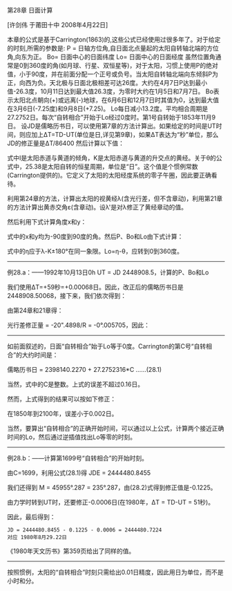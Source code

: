 第28章 日面计算

  [许剑伟 于莆田十中 2008年4月22日]

  本章的公式是基于Carrington(1863)的,这些公式已经使用过很多年了。对于给定的时刻,所需的参数是:
    P = 日轴方位角,自日面北点量起的太阳自转轴北端的方位角,向东为正。
    Bo= 日面中心的日面纬度
    Lo= 日面中心的日面经度
  虽然位置角通常是0到360度的角(如月球、行星、双恒星等)，对于太阳，习惯上使用P的绝对值，小于90度，并在前面分配一个正号或负号。当太阳自转轴北端向东倾斜P为正，向西为负。天北极与日面北极相差可达26度。大约在4月7日P达到最小值-26.3度，10月11日达到最大值26.3度，为零时大约在1月5日和7月7日。
  Bo表示太阳北点朝向(+)或远离(-)地球，在6月6日和12月7日时其值为0，达到最大值在3月6日(-7.25度)和9月8日(+7.25)。
  Lo每日减小13.2度。平均相合周期是27.2752日。每次“自转相合”开始于Lo经过0度时。第1号自转始于1853年11月9日。
  设JD是儒略历书日，可以使用第7章的方法计算出。如果给定的时间是UT时间，则应加上ΔT=TD-UT(单位是日,详见第9章)，如果ΔT表达为“秒”单位，那么JD的修正量是ΔT/86400
  然后计算以下值：



  式中I是太阳赤道与黄道的倾角，K是太阳赤道与黄道的升交点的黄经。关于θ的公式中，25.38是太阳自转的恒星周期，单位是“日”。这个值是个惯例常数(Carrington提供的)。它定义了太阳的太阳经度系统的零子午圈，因此要正确看待。

  利用第24章的方法，计算出太阳的视黄经λ(含光行差，但不含章动)，利用第21章的方法计算出黄赤交角ε(含章动)。设λ'是对λ修正了黄经章动的值。

  然后利用下式计算角度x和y：



  式中的x和y均为-90度到90度的角。然后P、Bo和Lo由下式计算：



  式中的η应于λ-K±180°在同一象限。Lo=η-θ，应转到0到360度。

------------------------------

例28.a：——1992年10月13日0h UT = JD 2448908.5，计算的P、Bo和Lo

  我们使用ΔT=+59秒=+0.00068日。因此，改正后的儒略历书日是2448908.50068，接下来，我们依次得到：



  由第24章和21章得：



  光行差修正量 = -20".4898/R = -0°.005705，因此：



-------------------------------------

  如前面叙述的，日面“自转相合”始于Lo等于0度。Carrington的第C号“自转相合”的大约时间是：

  儒略历书日 = 2398140.2270 + 27.2752316*C    ……(28.1)

  当然，式中的C是整数。上式的误差不超过0.16日。

  然而，上式得到的结果可以按如下修正：



  在1850年到2100年，误差小于0.002日。

  当然，要算出“自转相合”的正确开始时间，可以通过以上公式，计算两个接近正确时间的Lo，然后通过逆插值找出Lo等零的时刻。

-----------------------------------

例28.b：——计算第1699号“自转相合”的开始时刻。

  由C=1699，利用公式(28.1)得 JDE = 2444480.8455

  我们还得到 M = 45955°.287 = 235°.287，由(28.2)式得到修正值是-0.1225。

  由力学时转到UT时，还要修正-0.0006日(在1980年，ΔT = TD-UT = 51秒)。

  因此，最后得到：

    JD = 2444480.8455 - 0.1225 - 0.0006 = 2444480.7224
    对应 1980年8月29.22日

  《1980年天文历书》第359页给出了同样的值。

----------------------------------

  按照惯例，太阳的“自转相合”时刻只需给出0.01日精度，因此用日为单位，而不是小时和分。

　

　

　

　


